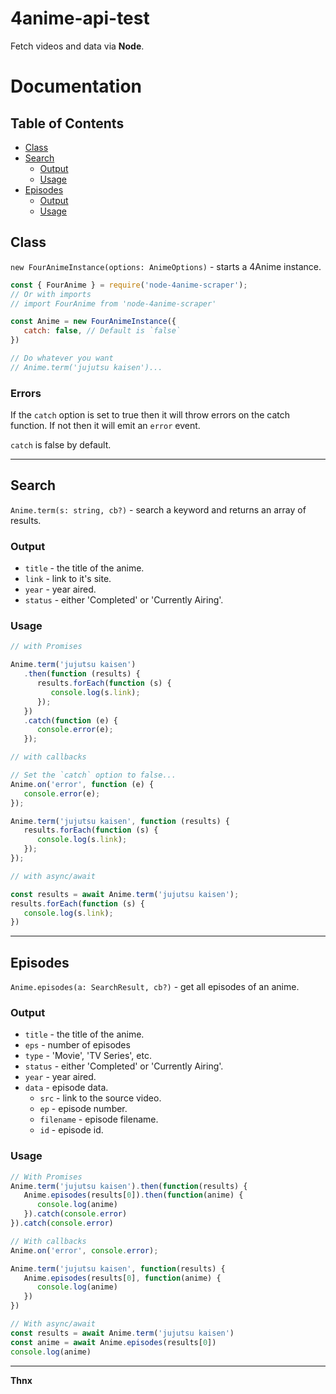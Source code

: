 # 4anime-api-test

Fetch [](4anime.to) videos and data via **Node**.

# Documentation

## Table of Contents

-  [Class](#class)
-  [Search](#search)
   -  [Output](#output)
   -  [Usage](#usage)
-  [Episodes](#episodes)
   - [Output](#output-1)
   - [Usage](#usage-1)

## Class

`new FourAnimeInstance(options: AnimeOptions)` - starts a 4Anime instance.

```javascript
const { FourAnime } = require('node-4anime-scraper');
// Or with imports
// import FourAnime from 'node-4anime-scraper'

const Anime = new FourAnimeInstance({
   catch: false, // Default is `false`
})

// Do whatever you want
// Anime.term('jujutsu kaisen')...
```

### Errors

If the `catch` option is set to true then it will throw errors on the catch function. If not then it will emit an `error` event.

`catch` is false by default.

---

## Search

`Anime.term(s: string, cb?)` - search a keyword and returns an array of results.

### Output

-  `title` - the title of the anime.
-  `link` - link to it's site.
-  `year` - year aired.
-  `status` - either 'Completed' or 'Currently Airing'.

### Usage

```javascript
// with Promises

Anime.term('jujutsu kaisen')
   .then(function (results) {
      results.forEach(function (s) {
         console.log(s.link);
      });
   })
   .catch(function (e) {
      console.error(e);
   });

// with callbacks

// Set the `catch` option to false...
Anime.on('error', function (e) {
   console.error(e);
});

Anime.term('jujutsu kaisen', function (results) {
   results.forEach(function (s) {
      console.log(s.link);
   });
});

// with async/await

const results = await Anime.term('jujutsu kaisen');
results.forEach(function (s) {
   console.log(s.link);
})
```

---

## Episodes

`Anime.episodes(a: SearchResult, cb?)` - get all episodes of an anime.

### Output

-  `title` - the title of the anime.
-  `eps` - number of episodes
-  `type` - 'Movie', 'TV Series', etc.
-  `status` - either 'Completed' or 'Currently Airing'.
-  `year` - year aired.
-  `data` - episode data.
   -  `src` - link to the source video.
   -  `ep` - episode number.
   -  `filename` - episode filename.
   -  `id` - episode id.

### Usage

```javascript
// With Promises
Anime.term('jujutsu kaisen').then(function(results) {
   Anime.episodes(results[0]).then(function(anime) {
      console.log(anime)
   }).catch(console.error)
}).catch(console.error)

// With callbacks
Anime.on('error', console.error);

Anime.term('jujutsu kaisen', function(results) {
   Anime.episodes(results[0], function(anime) {
      console.log(anime)
   })
})

// With async/await
const results = await Anime.term('jujutsu kaisen')
const anime = await Anime.episodes(results[0])
console.log(anime)
```
---

__Thnx__
